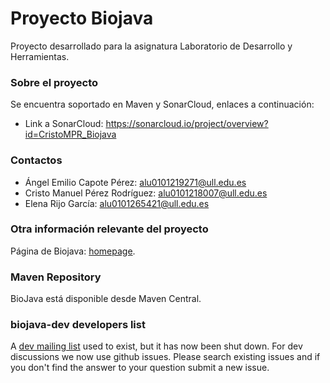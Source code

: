 # Proyecto Biojava

Proyecto desarrollado para la asignatura Laboratorio de Desarrollo y Herramientas.

### Sobre el proyecto

Se encuentra soportado en Maven y SonarCloud, enlaces a continuación:

- Link a SonarCloud: https://sonarcloud.io/project/overview?id=CristoMPR_Biojava

### Contactos

- Ángel Emilio Capote Pérez: alu0101219271@ull.edu.es
- Cristo Manuel Pérez Rodríguez: alu0101218007@ull.edu.es
- Elena Rijo García: alu0101265421@ull.edu.es

### Otra información relevante del proyecto

Página de Biojava: [homepage](http://biojava.org/).


### Maven Repository

BioJava está disponible desde Maven Central.

### biojava-dev developers list
 
A [dev mailing list](http://lists.open-bio.org/mailman/listinfo/biojava-dev) used to exist, but it has now been shut down. For dev discussions we now use github issues. Please search existing issues and if you don't find the answer to your question submit a new issue.

